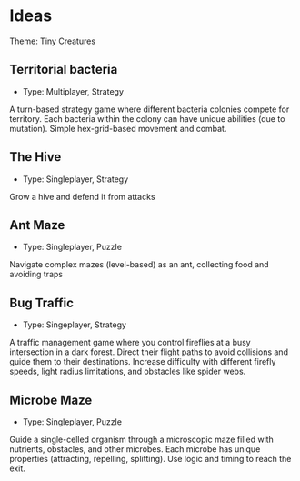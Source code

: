 # Ideas
Theme: Tiny Creatures

## Territorial bacteria
- Type: Multiplayer, Strategy

A turn-based strategy game where different bacteria colonies compete for territory. Each bacteria within the colony can have unique abilities (due to mutation). Simple hex-grid-based movement and combat.

## The Hive
- Type: Singleplayer, Strategy

Grow a hive and defend it from attacks

## Ant Maze
- Type: Singleplayer, Puzzle

Navigate complex mazes (level-based) as an ant, collecting food and avoiding traps

## Bug Traffic
- Type: Singeplayer, Strategy

A traffic management game where you control fireflies at a busy intersection in a dark forest. Direct their flight paths to avoid collisions and guide them to their destinations. Increase difficulty with different firefly speeds, light radius limitations, and obstacles like spider webs.

## Microbe Maze
- Type: Singleplayer, Puzzle

Guide a single-celled organism through a microscopic maze filled with nutrients, obstacles, and other microbes. Each microbe has unique properties (attracting, repelling, splitting). Use logic and timing to reach the exit.
